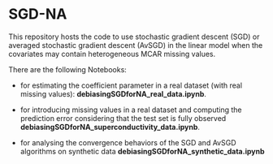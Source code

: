 # SGD-NA

This repository hosts the code to use stochastic gradient descent (SGD) or averaged stochastic gradient descent (AvSGD) in the linear model when the covariates may contain heterogeneous MCAR missing values. 

There are the following Notebooks:

* for estimating the coefficient parameter in a real dataset (with real missing values): **debiasingSGDforNA_real_data.ipynb**. 

* for introducing missing values in a real dataset and computing the prediction error considering that the test set is fully observed **debiasingSGDforNA_superconductivity_data.ipynb**.

* for analysing the convergence behaviors of the SGD and AvSGD algorithms on synthetic data  **debiasingSGDforNA_synthetic_data.ipynb**
